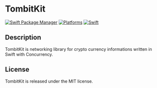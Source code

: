 # TombitKit

[![Swift Package Manager](https://img.shields.io/badge/Swift_Package_Manager-compatible-orange?style=flat-square)](https://img.shields.io/badge/Swift_Package_Manager-compatible-orange?style=flat-square)
[![Platforms](https://img.shields.io/badge/iOS-yellowgreen?style=flat-square)](https://img.shields.io/badge/Platforms-macOS_iOS_tvOS_watchOS_Linux_Windows-Green?style=flat-square)
[![Swift](https://img.shields.io/badge/Swift-5.7-orange?style=flat-square)](https://img.shields.io/badge/Swift-5.7-Orange?style=flat-square)

## Description

TombitKit is networking library for crypto currency informations written in Swift with Concurrency.

## License

TombitKit is released under the MIT license.
